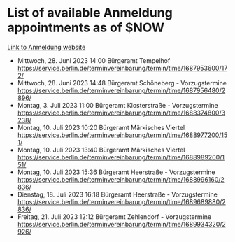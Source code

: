 # List of available Anmeldung appointments as of $NOW
[Link to Anmeldung website](https://service.berlin.de/terminvereinbarung/termin/tag.php?termin=1&anliegen[]=120686&dienstleisterlist=122210,122217,327316,122219,327312,122227,327314,122231,327346,122243,327348,122254,122252,329742,122260,329745,122262,329748,122271,327278,122273,327274,122277,327276,330436,122280,327294,122282,327290,122284,327292,122291,327270,122285,327266,122286,327264,122296,327268,150230,329760,122297,327286,122294,327284,122312,329763,122314,329775,122304,327330,122311,327334,122309,327332,317869,122281,327352,122279,329772,122283,122276,327324,122274,327326,122267,329766,122246,327318,122251,327320,122257,327322,122208,327298,122226,327300&herkunft=http%3A%2F%2Fservice.berlin.de%2Fdienstleistung%2F120686%2F)
- Mittwoch, 28. Juni 2023 14:00 Bürgeramt Tempelhof https://service.berlin.de/terminvereinbarung/termin/time/1687953600/172/
- Mittwoch, 28. Juni 2023 14:48 Bürgeramt Schöneberg - Vorzugstermine https://service.berlin.de/terminvereinbarung/termin/time/1687956480/2896/
- Montag, 3. Juli 2023 11:00 Bürgeramt Klosterstraße - Vorzugstermine https://service.berlin.de/terminvereinbarung/termin/time/1688374800/3238/
- Montag, 10. Juli 2023 10:20 Bürgeramt Märkisches Viertel https://service.berlin.de/terminvereinbarung/termin/time/1688977200/151/
- Montag, 10. Juli 2023 13:40 Bürgeramt Märkisches Viertel https://service.berlin.de/terminvereinbarung/termin/time/1688989200/151/
- Montag, 10. Juli 2023 15:36 Bürgeramt Heerstraße - Vorzugstermine https://service.berlin.de/terminvereinbarung/termin/time/1688996160/2836/
- Dienstag, 18. Juli 2023 16:18 Bürgeramt Heerstraße - Vorzugstermine https://service.berlin.de/terminvereinbarung/termin/time/1689689880/2836/
- Freitag, 21. Juli 2023 12:12 Bürgeramt Zehlendorf - Vorzugstermine https://service.berlin.de/terminvereinbarung/termin/time/1689934320/2926/
